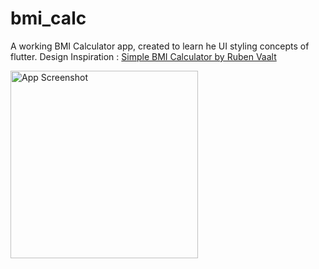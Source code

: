 # bmi_calc

A working BMI Calculator app, created to learn he UI styling concepts of flutter.
Design Inspiration : [Simple BMI Calculator by Ruben Vaalt](https://dribbble.com/shots/4585382-Simple-BMI-Calculator)


<img src="https://raw.githubusercontent.com/shahrohan05/FlutterDemos/master/bmi_calc/lib/images/final_state.gif" width="300" title="App Screenshot">